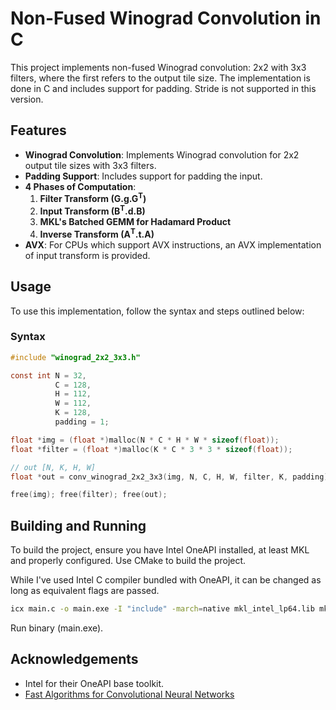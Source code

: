 # Non-Fused Winograd Convolution in C
This project implements non-fused Winograd convolution: 2x2 with 3x3 filters, where the first refers to the output tile size. The implementation is done in C and includes support for padding. Stride is not supported in this version.

## Features
* <b>Winograd Convolution</b>: Implements Winograd convolution for 2x2 output tile sizes with 3x3 filters.
* <b>Padding Support</b>: Includes support for padding the input.
* <b>4 Phases of Computation</b>:
    1. <b>Filter Transform (G.g.G<sup>T</sup>)</b>
    2. <b>Input Transform (B<sup>T</sup>.d.B)</b>
    3. <b>MKL's Batched GEMM for Hadamard Product</b>
    4. <b>Inverse Transform (A<sup>T</sup>.t.A)</b>
* <b>AVX</b>: For CPUs which support AVX instructions, an AVX implementation of input transform is provided.

## Usage
To use this implementation, follow the syntax and steps outlined below:
### Syntax
```c
#include "winograd_2x2_3x3.h"

const int N = 32,
          C = 128,
          H = 112,
          W = 112,
          K = 128,
          padding = 1;

float *img = (float *)malloc(N * C * H * W * sizeof(float));
float *filter = (float *)malloc(K * C * 3 * 3 * sizeof(float));

// out [N, K, H, W]
float *out = conv_winograd_2x2_3x3(img, N, C, H, W, filter, K, padding);

free(img); free(filter); free(out);
```

## Building and Running
To build the project, ensure you have Intel OneAPI installed, at least MKL and properly configured. Use CMake to build the project.

While I've used Intel C compiler bundled with OneAPI, it can be changed as long as equivalent flags are passed. 
```bash
icx main.c -o main.exe -I "include" -march=native mkl_intel_lp64.lib mkl_intel_thread.lib mkl_core.lib libiomp5md.lib -Qiopenmp
```
Run binary (main.exe).

## Acknowledgements
* Intel for their OneAPI base toolkit.
* <a href = "https://arxiv.org/abs/1509.09308">Fast Algorithms for Convolutional Neural Networks</a>
